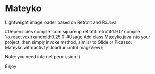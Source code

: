 # Mateyko
Lightweight image loader based on Retrofit and RxJava

#Dependicies
    compile 'com.squareup.retrofit:retrofit:1.9.0'
    compile 'io.reactivex:rxandroid:0.25.0'
#Usage
Add class Mateyko.java into your project, then simply invoke method, similar to Glide or Picasso:
Mateyko.with(activity).load(url).into(imageView);

Note: you need internet permission :)

Enjoy
